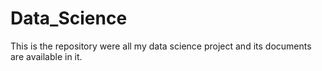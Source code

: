 # Data_Science
This is the repository were all my data science project and its documents are available in it.
